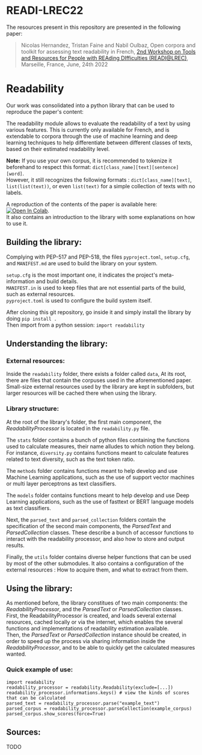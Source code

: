 # READI-LREC22
The resources present in this repository are presented in the following paper:

> Nicolas Hernandez, Tristan Faine and Nabil Oulbaz, Open corpora and toolkit for assessing text readability in French, [2nd Workshop on Tools and Resources for People with REAding DIfficulties (READI@LREC)](https://cental.uclouvain.be/readi2022/accepted.html), Marseille, France, June, 24th 2022

# Readability
Our work was consolidated into a python library that can be used to reproduce the paper's content:  

The readability module allows to evaluate the readability of a text by using various features. This is currently only available for French, and is extendable to corpora through the use of machine learning and deep learning techniques to help differentiate between different classes of texts, based on their estimated readability level.

**Note:** If you use your own corpus, it is recommended to tokenize it beforehand to respect this format: `dict[class_name][text][sentence][word]`.  
However, it still recognizes the following formats : `dict[class_name][text]`, `list(list(text))`, or even `list(text)` for a simple collection of texts with no labels.

A reproduction of the contents of the paper is available here: [![Open In Colab](https://colab.research.google.com/assets/colab-badge.svg)](https://colab.research.google.com/github/nicolashernandez/READI-LREC22/blob/main/readi_reproduction.ipynb).  
It also contains an introduction to the library with some explanations on how to use it.

## Building the library:
Complying with PEP-517 and PEP-518, the files `pyproject.toml`, `setup.cfg`, and `MANIFEST.md` are used to build the library on your system.

`setup.cfg` is the most important one, it indicates the project's meta-information and build details.  
`MANIFEST.in` is used to keep files that are not essential parts of the build, such as external resources.  
`pyproject.toml` is used to configure the build system itself.

After cloning this git repository, go inside it and simply install the library by doing `pip install .`  
Then import from a python session: `import readability`

## Understanding the library:

### External resources:
Inside the `readability` folder, there exists a folder called `data`, At its root, there are files that contain the corpuses used in the aforementioned paper.  
Small-size external resources used by the library are kept in subfolders, but larger resources will be cached there when using the library.

### Library structure:
At the root of the library's folder, the first main component, the *ReadabilityProcessor* is located in the `readability.py` file.

The `stats` folder contains a bunch of python files containing the functions used to calculate measures, their name alludes to which notion they belong. For instance, `diversity.py` contains functions meant to calculate features related to text diversity, such as the text token ratio.  

The `methods` folder contains functions meant to help develop and use Machine Learning applications, such as the use of support vector machines or multi layer perceptrons as text classifiers.

The `models` folder contains functions meant to help develop and use Deep Learning applications, such as the use of fasttext or BERT language models as text classifiers.

Next, the `parsed_text` and `parsed_collection` folders contain the specification of the second main components, the *ParsedText* and *ParsedCollection* classes. These describe a bunch of accessor functions to interact with the readability processor, and also how to store and output results.

Finally, the `utils` folder contains diverse helper functions that can be used by most of the other submodules. It also contains a configuration of the external resources : How to acquire them, and what to extract from them.

## Using the library:
As mentioned before, the library constitues of two main components: the *ReadabilityProcessor*, and the *ParsedText* or *ParsedCollection* classes.
First, the ReadabilityProcessor is created, and loads several external resources, cached locally or via the internet, which enables the several functions and implementations of readability estimation available.  
Then, the *ParsedText* or *ParsedCollection* instance should be created, in order to speed up the process via sharing information inside the *ReadabilityProcessor*, and to be able to quickly get the calculated measures wanted.

### Quick example of use:

    import readability
    readability_processor = readability.Readability(exclude=[...])
    readability_processor.informations.keys() # view the kinds of scores that can be calculated
    parsed_text = readability_processor.parse("example_text")
    parsed_corpus = readability_processor.parseCollection(example_corpus)
    parsed_corpus.show_scores(force=True)

## Sources:
TODO